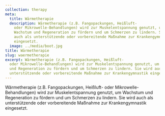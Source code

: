 ```yaml
---
collection: therapy
meta:
  title: Wärmetherapie
  description: Wärmetherapie (z.B. Fangopackungen, Heißluft-
    oder Mikrowelle-Behandlungen) wird zur Muskelentspannung genutzt, um
    Wachstum und Regeneration zu fördern und um Schmerzen zu lindern. Sie wird
    auch als unterstützende oder vorbereitende Maßnahme zur Krankengymnastik
    eingesetzt.
  image: ../media/boot.jpg
title: Wärmetherapie
slug: waermetherapie
excerpt: Wärmetherapie (z.B. Fangopackungen, Heißluft-
  oder Mikrowelle-Behandlungen) wird zur Muskelentspannung genutzt, um Wachstum
  und Regeneration zu fördern und um Schmerzen zu lindern. Sie wird auch als
  unterstützende oder vorbereitende Maßnahme zur Krankengymnastik eingesetzt.
---
```

Wärmetherapie (z.B. Fangopackungen, Heißluft- oder Mikrowelle-Behandlungen) wird zur Muskelentspannung genutzt, um Wachstum und Regeneration zu fördern und um Schmerzen zu lindern. Sie wird auch als unterstützende oder vorbereitende Maßnahme zur Krankengymnastik eingesetzt.